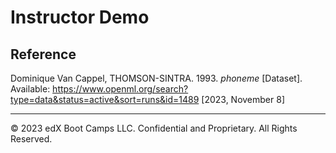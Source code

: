 # Instructor Demo

## Reference

Dominique Van Cappel, THOMSON-SINTRA. 1993. *phoneme* [Dataset]. Available: https://www.openml.org/search?type=data&status=active&sort=runs&id=1489 [2023, November 8]

---

© 2023 edX Boot Camps LLC. Confidential and Proprietary. All Rights Reserved.
